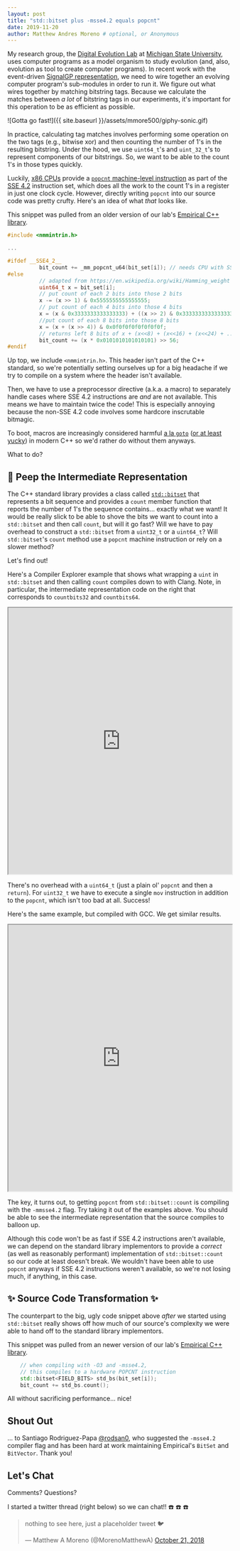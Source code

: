 ```yaml
---
layout: post
title: "std::bitset plus -msse4.2 equals popcnt"
date: 2019-11-20
author: Matthew Andres Moreno # optional, or Anonymous
---
```


My research group, the [Digital Evolution Lab](https://devosoft.org) at [Michigan State University](https://msu.edu), uses computer programs as a model organism to study evolution (and, also, evolution as tool to create computer programs).
In recent work with the event-driven [SignalGP representation](https://dl.acm.org/citation.cfm?doid=3205455.3205523), we need to wire together an evolving computer program's sub-modules in order to run it.
We figure out what wires together by matching bitstring tags.
Because we calculate the matches between *a lot* of bitstring tags in our experiments, it's important for this operation to be as efficient as possible.

![Gotta go fast!]({{ site.baseurl }}/assets/mmore500/giphy-sonic.gif)

In practice, calculating tag matches involves performing some operation on the two tags (e.g., bitwise xor) and then counting the number of 1's in the resulting bitstring.
Under the hood, we use `uint64_t`'s and `uint_32_t`'s to represent components of our bitstrings.
So, we want to be able to the count 1's in those types quickly.

Luckily, [x86 CPUs](https://en.wikipedia.org/wiki/X86) provide a [`popcnt` machine-level instruction](https://www.felixcloutier.com/x86/popcnt) as part of the [SSE 4.2](https://en.wikipedia.org/wiki/SSE4) instruction set, which does all the work to the count 1's in a register in just one clock cycle.
However, directly writing `popcnt` into our source code was pretty crufty.
Here's an idea of what *that* looks like.

This snippet was pulled from an older version of our lab's [Empirical C++ library](https://github.com/devosoft/Empirical).

```cpp
#include <nmmintrin.h>

...

#ifdef __SSE4_2__
          bit_count += _mm_popcnt_u64(bit_set[i]); // needs CPU with SSE4.2
#else
          // adapted from https://en.wikipedia.org/wiki/Hamming_weight
          uint64_t x = bit_set[i];
          // put count of each 2 bits into those 2 bits
          x -= (x >> 1) & 0x5555555555555555;
          // put count of each 4 bits into those 4 bits
          x = (x & 0x3333333333333333) + ((x >> 2) & 0x3333333333333333);
          //put count of each 8 bits into those 8 bits
          x = (x + (x >> 4)) & 0x0f0f0f0f0f0f0f0f;
          // returns left 8 bits of x + (x<<8) + (x<<16) + (x<<24) + ...
          bit_count += (x * 0x0101010101010101) >> 56;
#endif
```

Up top, we include `<nmmintrin.h>`.
This header isn't part of the C++ standard, so we're potentially setting ourselves up for a big headache if we try to compile on a system where the header isn't available.

Then, we have to use a preprocessor directive (a.k.a. a macro) to separately handle cases where SSE 4.2 instructions are *and* are not available.
This means we have to maintain twice the code!
This is especially annoying because the non-SSE 4.2 code involves some hardcore inscrutable bitmagic.

To boot, macros are increasingly considered harmful [a la `goto`](https://en.wikipedia.org/wiki/Considered_harmful) ([or at least yucky](https://stackoverflow.com/a/14041847)) in modern C++ so we'd rather do without them anyways.

What to do?

## 🐤 Peep the Intermediate Representation

The C++ standard library provides a class called [`std::bitset`](https://en.cppreference.com/w/cpp/utility/bitset) that represents a bit sequence and provides a `count` member function that reports the number of 1's the sequence contains... exactly what we want!
It would be really slick to be able to shove the bits we want to count into a `std::bitset` and then call `count`, but will it go fast?
Will we have to pay overhead to construct a `std::bitset` from a `uint32_t` or a `uint64_t`?
Will `std::bitset`'s `count` method use a `popcnt` machine instruction or rely on a slower method?

Let's find out!

Here's a Compiler Explorer example that shows what wrapping a `uint` in `std::bitset` and then calling `count` compiles down to with Clang.
Note, in particular, the intermediate representation code on the right that corresponds to `countbits32` and `countbits64`.

<iframe width="100%" height="600px" src="https://godbolt.org/e?readOnly=true#g:!((g:!((g:!((h:codeEditor,i:(fontScale:14,j:1,lang:c%2B%2B,source:'%23include+%3Cbitset%3E%0A%23include+%3Ciostream%3E%0A%0Asize_t+countbits64(uint64_t+val)+%7B%0A++++std::bitset%3C64%3E+bs(val)%3B%0A++++return+bs.count()%3B%0A%7D%0A%0Asize_t+countbits32(uint32_t+val)+%7B%0A++++std::bitset%3C32%3E+bs(val)%3B%0A++++return+bs.count()%3B%0A%7D%0A%0Aint+main()+%7B%0A++++std::cout%0A++++++++%3C%3C+%22countbits32(42):+%22%0A++++++++%3C%3C+countbits32(42)%0A++++++++%3C%3C+std::endl%3B%0A++++std::cout%0A++++++++%3C%3C+%22countbits64(42):+%22%0A++++++++%3C%3C+countbits64(42)%0A++++++++%3C%3C+std::endl%3B%0A++++return+0%3B%0A%7D'),l:'5',n:'0',o:'C%2B%2B+source+%231',t:'0')),k:50,l:'4',n:'0',o:'',s:0,t:'0'),(g:!((h:compiler,i:(compiler:clang900,filters:(b:'0',binary:'1',commentOnly:'0',demangle:'0',directives:'0',execute:'1',intel:'0',libraryCode:'1',trim:'1'),fontScale:14,lang:c%2B%2B,libs:!(),options:'-O3+-msse4.2',source:1),l:'5',n:'0',o:'x86-64+clang+9.0.0+(Editor+%231,+Compiler+%231)+C%2B%2B',t:'0')),k:50,l:'4',n:'0',o:'',s:0,t:'0')),l:'2',n:'0',o:'',t:'0')),version:4"></iframe>

There's no overhead with a `uint64_t` (just a plain ol' `popcnt` and then a `return`).
For `uint32_t` we have to execute a single `mov` instruction in addition to the `popcnt`, which isn't too bad at all.
Success!

Here's the same example, but compiled with GCC.
We get similar results.

<iframe width="100%" height="600px" src="https://godbolt.org/e?readOnly=true#g:!((g:!((g:!((h:codeEditor,i:(fontScale:14,j:1,lang:c%2B%2B,source:'%23include+%3Cbitset%3E%0A%23include+%3Ciostream%3E%0A%0Asize_t+countbits64(uint64_t+val)+%7B%0A++++std::bitset%3C64%3E+bs(val)%3B%0A++++return+bs.count()%3B%0A%7D%0A%0Asize_t+countbits32(uint32_t+val)+%7B%0A++++std::bitset%3C32%3E+bs(val)%3B%0A++++return+bs.count()%3B%0A%7D%0A%0Aint+main()+%7B%0A++++std::cout%0A++++++++%3C%3C+%22countbits32(42):+%22%0A++++++++%3C%3C+countbits32(42)%0A++++++++%3C%3C+std::endl%3B%0A++++std::cout%0A++++++++%3C%3C+%22countbits64(42):+%22%0A++++++++%3C%3C+countbits64(42)%0A++++++++%3C%3C+std::endl%3B%0A++++return+0%3B%0A%7D'),l:'5',n:'0',o:'C%2B%2B+source+%231',t:'0')),k:50,l:'4',n:'0',o:'',s:0,t:'0'),(g:!((h:compiler,i:(compiler:g92,filters:(b:'0',binary:'1',commentOnly:'0',demangle:'0',directives:'0',execute:'1',intel:'0',libraryCode:'1',trim:'1'),fontScale:14,lang:c%2B%2B,libs:!(),options:'-O3+-msse4.2',source:1),l:'5',n:'0',o:'x86-64+gcc+9.2+(Editor+%231,+Compiler+%231)+C%2B%2B',t:'0')),k:50,l:'4',n:'0',o:'',s:0,t:'0')),l:'2',n:'0',o:'',t:'0')),version:4"></iframe>

The key, it turns out, to getting `popcnt` from `std::bitset::count` is compiling with the `-mmsse4.2` flag.
Try taking it out of the examples above.
You should be able to see the intermediate representation that the source compiles to balloon up.

Although this code won't be as fast if SSE 4.2 instructions aren't available, we can depend on the standard library implementors to provide a *correct* (as well as reasonably performant) implementation of `std::bitset::count` so our code at least doesn't break.
We wouldn't have been able to use `popcnt` anyways if SSE 4.2 instructions weren't available, so we're not losing much, if anything, in this case.

## ✨ Source Code Transformation ✨

The counterpart to the big, ugly code snippet above *after* we started using `std::bitset` really shows off how much of our source's complexity we were able to hand off to the standard library implementors.

This snippet was pulled from an newer version of our lab's [Empirical C++ library](https://github.com/devosoft/Empirical).

```cpp
    // when compiling with -O3 and -msse4.2,
    // this compiles to a hardware POPCNT instruction
    std::bitset<FIELD_BITS> std_bs(bit_set[i]);
    bit_count += std_bs.count();
```

All without sacrificing performance... nice!

## Shout Out

... to Santiago Rodriguez-Papa [@rodsan0](https://github.com/rodsan0), who suggested the `-msse4.2` compiler flag and has been hard at work maintaining Empirical's `BitSet` and `BitVector`.
Thank you!

## Let's Chat

Comments? Questions?

I started a twitter thread (right below) so we can chat!! ☎️ ☎️ ☎️

<blockquote class="twitter-tweet"><p lang="en" dir="ltr">nothing to see here, just a placeholder tweet 🐦</p>&mdash; Matthew A Moreno (@MorenoMatthewA) <a href="https://twitter.com/MorenoMatthewA/status/1054071480512843776?ref_src=twsrc%5Etfw">October 21, 2018</a></blockquote> <script async src="https://platform.twitter.com/widgets.js" charset="utf-8"></script>

